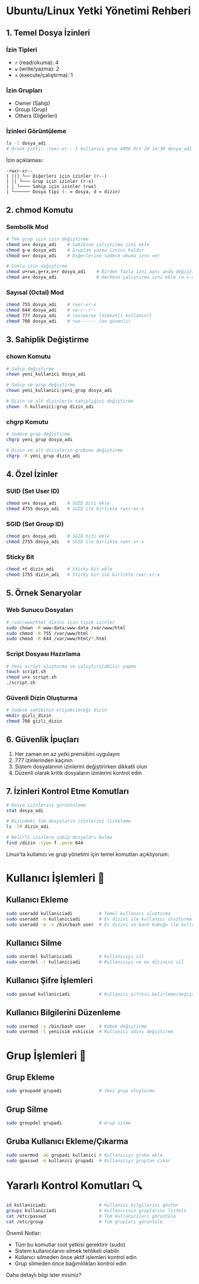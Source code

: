 # Ubuntu/Linux Yetki Yönetimi Rehberi

## 1. Temel Dosya İzinleri

### İzin Tipleri
- `r` (read/okuma): 4
- `w` (write/yazma): 2
- `x` (execute/çalıştırma): 1

### İzin Grupları
- Owner (Sahip)
- Group (Grup)
- Others (Diğerleri)

### İzinleri Görüntüleme
```bash
ls -l dosya_adi
# Örnek çıktı: -rwxr-xr-- 1 kullanici grup 4096 Oct 20 14:30 dosya_adi
```

İzin açıklaması:
```
-rwxr-xr--
| ||| └── Diğerleri için izinler (r--)
| || └─── Grup için izinler (r-x)
| | └──── Sahip için izinler (rwx)
| └────── Dosya tipi (- = dosya, d = dizin)
```

## 2. chmod Komutu

### Sembolik Mod
```bash
# Tek grup için izin değiştirme
chmod u+x dosya_adi    # Sahibine çalıştırma izni ekle
chmod g-w dosya_adi    # Gruptan yazma iznini kaldır
chmod o=r dosya_adi    # Diğerlerine sadece okuma izni ver

# Çoklu izin değiştirme
chmod u+rwx,g+rx,o+r dosya_adi    # Birden fazla izni aynı anda değiştir
chmod a+x dosya_adi               # Herkese çalıştırma izni ekle (a = all)
```

### Sayısal (Octal) Mod
```bash
chmod 755 dosya_adi    # rwxr-xr-x
chmod 644 dosya_adi    # rw-r--r--
chmod 777 dosya_adi    # rwxrwxrwx (dikkatli kullanın!)
chmod 700 dosya_adi    # rwx------ (en güvenli)
```

## 3. Sahiplik Değiştirme

### chown Komutu
```bash
# Sahip değiştirme
chown yeni_kullanici dosya_adi

# Sahip ve grup değiştirme
chown yeni_kullanici:yeni_grup dosya_adi

# Dizin ve alt dizinlerin sahipliğini değiştirme
chown -R kullanici:grup dizin_adi
```

### chgrp Komutu
```bash
# Sadece grup değiştirme
chgrp yeni_grup dosya_adi

# Dizin ve alt dizinlerin grubunu değiştirme
chgrp -R yeni_grup dizin_adi
```

## 4. Özel İzinler

### SUID (Set User ID)
```bash
chmod u+s dosya_adi    # SUID biti ekle
chmod 4755 dosya_adi   # SUID ile birlikte rwxr-xr-x
```

### SGID (Set Group ID)
```bash
chmod g+s dosya_adi    # SGID biti ekle
chmod 2755 dosya_adi   # SGID ile birlikte rwxr-xr-x
```

### Sticky Bit
```bash
chmod +t dizin_adi     # Sticky bit ekle
chmod 1755 dizin_adi   # Sticky bit ile birlikte rwxr-xr-x
```

## 5. Örnek Senaryolar

### Web Sunucu Dosyaları
```bash
# /var/www/html dizini için tipik izinler
sudo chown -R www-data:www-data /var/www/html
sudo chmod -R 755 /var/www/html
sudo chmod -R 644 /var/www/html/*.html
```

### Script Dosyası Hazırlama
```bash
# Yeni script oluşturma ve çalıştırılabilir yapma
touch script.sh
chmod u+x script.sh
./script.sh
```

### Güvenli Dizin Oluşturma
```bash
# Sadece sahibinin erişebileceği dizin
mkdir gizli_dizin
chmod 700 gizli_dizin
```

## 6. Güvenlik İpuçları

1. Her zaman en az yetki prensibini uygulayın
2. 777 izinlerinden kaçının
3. Sistem dosyalarının izinlerini değiştirirken dikkatli olun
4. Düzenli olarak kritik dosyaların izinlerini kontrol edin

## 7. İzinleri Kontrol Etme Komutları
```bash
# Dosya izinlerini görüntüleme
stat dosya_adi

# Dizindeki tüm dosyaların izinlerini listeleme
ls -lR dizin_adi

# Belirli izinlere sahip dosyaları bulma
find /dizin -type f -perm 644
```


Linux'ta kullanıcı ve grup yönetimi için temel komutları açıklıyorum:

# Kullanıcı İşlemleri 🧑

## Kullanıcı Ekleme
```bash
sudo useradd kullaniciadi          # Temel kullanıcı oluşturma
sudo useradd -m kullaniciadi       # Ev dizini ile kullanıcı oluşturma
sudo useradd -m -s /bin/bash user  # Ev dizini ve bash kabuğu ile kullanıcı oluşturma
```

## Kullanıcı Silme
```bash
sudo userdel kullaniciadi          # Kullanıcıyı sil
sudo userdel -r kullaniciadi       # Kullanıcıyı ve ev dizinini sil
```

## Kullanıcı Şifre İşlemleri
```bash
sudo passwd kullaniciadi           # Kullanıcı şifresi belirleme/değiştirme
```

## Kullanıcı Bilgilerini Düzenleme
```bash
sudo usermod -s /bin/bash user     # Kabuk değiştirme
sudo usermod -l yeniisim eskiisim  # Kullanıcı adını değiştirme
```

# Grup İşlemleri 👥

## Grup Ekleme
```bash
sudo groupadd grupadi              # Yeni grup oluşturma
```

## Grup Silme
```bash
sudo groupdel grupadi              # Grup silme
```

## Gruba Kullanıcı Ekleme/Çıkarma
```bash
sudo usermod -aG grupadi kullanici # Kullanıcıyı gruba ekle
sudo gpasswd -d kullanici grupadi  # Kullanıcıyı gruptan çıkar
```

# Yararlı Kontrol Komutları 🔍

```bash
id kullaniciadi                    # Kullanıcı bilgilerini göster
groups kullaniciadi                # Kullanıcının gruplarını listele
cat /etc/passwd                    # Tüm kullanıcıları görüntüle
cat /etc/group                     # Tüm grupları görüntüle
```

Önemli Notlar:
- Tüm bu komutlar root yetkisi gerektirir (sudo)
- Sistem kullanıcılarını silmek tehlikeli olabilir
- Kullanıcı silmeden önce aktif işlemleri kontrol edin
- Grup silmeden önce bağımlılıkları kontrol edin

Daha detaylı bilgi ister misiniz?
